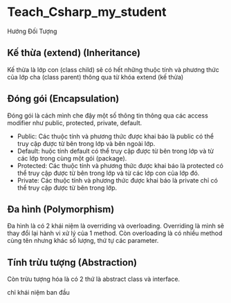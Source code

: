 # Teach_Csharp_my_student

Hướng Đối Tượng

## Kế thừa (extend) (Inheritance)
Kế thừa là lớp con (class child) sẽ có hết những thuộc tính và phương thức của lớp cha (class parent) thông qua từ khóa extend (kế thừa) 

## Đóng gói (Encapsulation)
Đóng gói là cách mình che đậy một số thông tin thông qua các access modifier như public, protected, private, default. 
  - Public: Các thuộc tính và phương thức được khai báo là public có thể truy cập được từ bên trong lớp và bên ngoài lớp.
  - Default: huộc tính default có thể truy cập được từ bên trong lớp và từ các lớp trong cùng một gói (package).
  - Protected: Các thuộc tính và phương thức được khai báo là protected có thể truy cập được từ bên trong lớp và từ các lớp con của lớp đó.
  - Private: Các thuộc tính và phương thức được khai báo là private chỉ có thể truy cập được từ bên trong lớp.

## Đa hình (Polymorphism)
Đa hình là có 2 khái niệm là overriding và overloading.
Overriding là mình sẽ thay đổi lại hành vi xử lý của 1 method.
Còn overloading là có nhiều method cùng tên nhưng khác số lượng, thứ tự các parameter.

## Tính trừu tượng  (Abstraction)
Còn trừu tượng hóa là có 2 thứ là abstract class và interface.

chỉ khái niệm ban đầu
